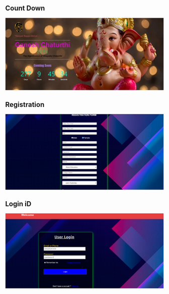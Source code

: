 ## Count Down
![image](https://github.com/Bhumika26-gif/TECHNO/blob/main/countdown/Screenshot%202024-11-22%20141433.png)

## Registration
![image](https://github.com/Bhumika26-gif/TECHNO/blob/main/registration/Screenshot%202024-11-22%20132240.png)

## Login iD
![image](https://github.com/Bhumika26-gif/TECHNO/blob/main/login%20page/Screenshot%202024-11-22%20132150.png)
